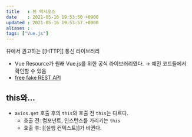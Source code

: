 ```yaml
---
title   : 뷰 액시오스
date    : 2021-05-16 19:53:50 +0900
updated : 2021-05-16 19:53:57 +0900
aliases : 
tags: ["Vue.js"]
---
```

뷰에서 권고하는 [[HTTP]] 통신 라이브러리 
- Vue Resource가 원래 Vue.js를 위한 공식 라이브러리였다. → 예전 코드들에서 확인할 수 있음 
- [free fake REST API](https://jsonplaceholder.typicode.com/)  

## this와...
- `axios.get` 호출 후의 `this`와 호출 전 `this`는 다르다. 
	- 호출 전: 컴포넌트, 인스턴스를 가리키는 `this`
	- 호출 후: [[실행 컨텍스트]]가 바뀐다. 


